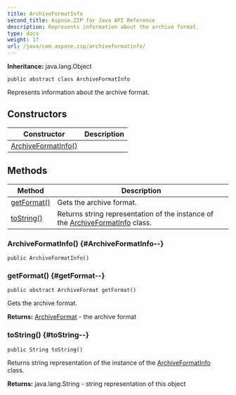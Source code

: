 ```yaml
---
title: ArchiveFormatInfo
second_title: Aspose.ZIP for Java API Reference
description: Represents information about the archive format.
type: docs
weight: 17
url: /java/com.aspose.zip/archiveformatinfo/
---
```


**Inheritance:**
java.lang.Object
```
public abstract class ArchiveFormatInfo
```

Represents information about the archive format.
## Constructors

| Constructor | Description |
| --- | --- |
| [ArchiveFormatInfo()](#ArchiveFormatInfo--) |  |
## Methods

| Method | Description |
| --- | --- |
| [getFormat()](#getFormat--) | Gets the archive format. |
| [toString()](#toString--) | Returns string representation of the instance of the [ArchiveFormatInfo](../../com.aspose.zip/archiveformatinfo) class. |
### ArchiveFormatInfo() {#ArchiveFormatInfo--}
```
public ArchiveFormatInfo()
```


### getFormat() {#getFormat--}
```
public abstract ArchiveFormat getFormat()
```


Gets the archive format.

**Returns:**
[ArchiveFormat](../../com.aspose.zip/archiveformat) - the archive format
### toString() {#toString--}
```
public String toString()
```


Returns string representation of the instance of the [ArchiveFormatInfo](../../com.aspose.zip/archiveformatinfo) class.

**Returns:**
java.lang.String - string representation of this object
